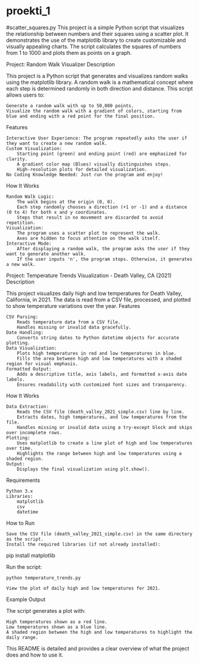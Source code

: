 # proekti_1


#scatter_squares.py
This project is a simple Python script that visualizes the relationship between numbers and their squares using a scatter plot. It demonstrates the use of the matplotlib library to create customizable and visually appealing charts. The script calculates the squares of numbers from 1 to 1000 and plots them as points on a graph.


Project: Random Walk Visualizer
Description

This project is a Python script that generates and visualizes random walks using the matplotlib library. A random walk is a mathematical concept where each step is determined randomly in both direction and distance. This script allows users to:

    Generate a random walk with up to 50,000 points.
    Visualize the random walk with a gradient of colors, starting from blue and ending with a red point for the final position.

Features

    Interactive User Experience: The program repeatedly asks the user if they want to create a new random walk.
    Custom Visualization:
        Starting point (green) and ending point (red) are emphasized for clarity.
        A gradient color map (Blues) visually distinguishes steps.
        High-resolution plots for detailed visualization.
    No Coding Knowledge Needed: Just run the program and enjoy!

How It Works

    Random Walk Logic:
        The walk begins at the origin (0, 0).
        Each step randomly chooses a direction (+1 or -1) and a distance (0 to 4) for both x and y coordinates.
        Steps that result in no movement are discarded to avoid repetition.
    Visualization:
        The program uses a scatter plot to represent the walk.
        Axes are hidden to focus attention on the walk itself.
    Interactive Mode:
        After displaying a random walk, the program asks the user if they want to generate another walk.
        If the user inputs 'n', the program stops. Otherwise, it generates a new walk.



Project: Temperature Trends Visualization - Death Valley, CA (2021)
Description

This project visualizes daily high and low temperatures for Death Valley, California, in 2021. The data is read from a CSV file, processed, and plotted to show temperature variations over the year.
Features

    CSV Parsing:
        Reads temperature data from a CSV file.
        Handles missing or invalid data gracefully.
    Date Handling:
        Converts string dates to Python datetime objects for accurate plotting.
    Data Visualization:
        Plots high temperatures in red and low temperatures in blue.
        Fills the area between high and low temperatures with a shaded region for visual emphasis.
    Formatted Output:
        Adds a descriptive title, axis labels, and formatted x-axis date labels.
        Ensures readability with customized font sizes and transparency.

How It Works

    Data Extraction:
        Reads the CSV file (death_valley_2021_simple.csv) line by line.
        Extracts dates, high temperatures, and low temperatures from the file.
        Handles missing or invalid data using a try-except block and skips over incomplete rows.
    Plotting:
        Uses matplotlib to create a line plot of high and low temperatures over time.
        Highlights the range between high and low temperatures using a shaded region.
    Output:
        Displays the final visualization using plt.show().

Requirements

    Python 3.x
    Libraries:
        matplotlib
        csv
        datetime

How to Run

    Save the CSV file (death_valley_2021_simple.csv) in the same directory as the script.
    Install the required libraries (if not already installed):

pip install matplotlib

Run the script:

    python temperature_trends.py

    View the plot of daily high and low temperatures for 2021.

Example Output

The script generates a plot with:

    High temperatures shown as a red line.
    Low temperatures shown as a blue line.
    A shaded region between the high and low temperatures to highlight the daily range.

This README is detailed and provides a clear overview of what the project does and how to use it.
